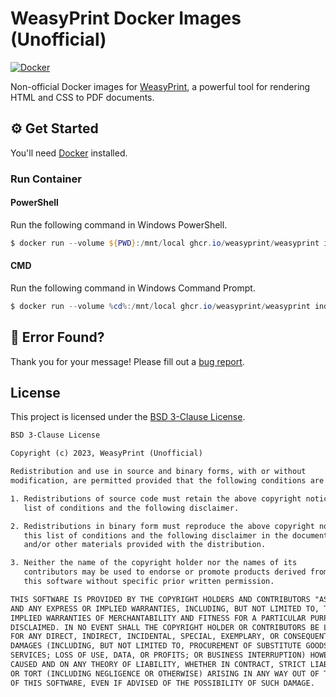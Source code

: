 # WeasyPrint Docker Images (Unofficial)

[![Docker](../../actions/workflows/docker.yml/badge.svg)](../../actions/workflows/docker.yml)

Non-official Docker images for [WeasyPrint](https://weasyprint.org), a powerful tool for rendering HTML and CSS to PDF documents. 

## ⚙️ Get Started

You'll need [Docker](https://docker.com) installed.

### Run Container

#### PowerShell

Run the following command in Windows PowerShell.

```powershell
$ docker run --volume ${PWD}:/mnt/local ghcr.io/weasyprint/weasyprint index.html out.pdf
```

#### CMD

Run the following command in Windows Command Prompt.

```powershell
$ docker run --volume %cd%:/mnt/local ghcr.io/weasyprint/weasyprint index.html out.pdf
```

## 👷‍ Error Found?

Thank you for your message! Please fill out a [bug report](../../issues/new?assignees=&labels=&template=bug_report.md&title=).

## License

This project is licensed under the [BSD 3-Clause License](https://choosealicense.com/licenses/bsd-3-clause/).

```txt
BSD 3-Clause License

Copyright (c) 2023, WeasyPrint (Unofficial)

Redistribution and use in source and binary forms, with or without
modification, are permitted provided that the following conditions are met:

1. Redistributions of source code must retain the above copyright notice, this
   list of conditions and the following disclaimer.

2. Redistributions in binary form must reproduce the above copyright notice,
   this list of conditions and the following disclaimer in the documentation
   and/or other materials provided with the distribution.

3. Neither the name of the copyright holder nor the names of its
   contributors may be used to endorse or promote products derived from
   this software without specific prior written permission.

THIS SOFTWARE IS PROVIDED BY THE COPYRIGHT HOLDERS AND CONTRIBUTORS "AS IS"
AND ANY EXPRESS OR IMPLIED WARRANTIES, INCLUDING, BUT NOT LIMITED TO, THE
IMPLIED WARRANTIES OF MERCHANTABILITY AND FITNESS FOR A PARTICULAR PURPOSE ARE
DISCLAIMED. IN NO EVENT SHALL THE COPYRIGHT HOLDER OR CONTRIBUTORS BE LIABLE
FOR ANY DIRECT, INDIRECT, INCIDENTAL, SPECIAL, EXEMPLARY, OR CONSEQUENTIAL
DAMAGES (INCLUDING, BUT NOT LIMITED TO, PROCUREMENT OF SUBSTITUTE GOODS OR
SERVICES; LOSS OF USE, DATA, OR PROFITS; OR BUSINESS INTERRUPTION) HOWEVER
CAUSED AND ON ANY THEORY OF LIABILITY, WHETHER IN CONTRACT, STRICT LIABILITY,
OR TORT (INCLUDING NEGLIGENCE OR OTHERWISE) ARISING IN ANY WAY OUT OF THE USE
OF THIS SOFTWARE, EVEN IF ADVISED OF THE POSSIBILITY OF SUCH DAMAGE.
```
